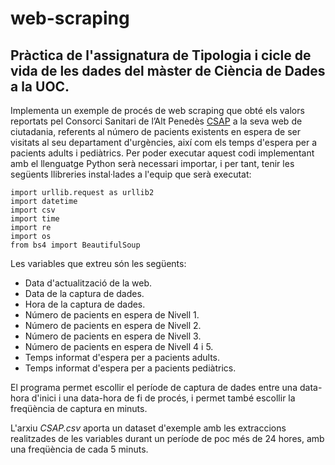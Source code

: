 # web-scraping
## Pràctica de l'assignatura de Tipologia i cicle de vida de les dades del màster de Ciència de Dades a la UOC.

Implementa un exemple de procés de web scraping que obté els valors reportats pel Consorci Sanitari de l’Alt Penedès [CSAP](http://www.csap.cat/ciutadania/temps-espera.html) a la seva web de ciutadania, referents al número de pacients existents en espera de ser visitats al seu departament d'urgències, així com els temps d'espera per a pacients adults i pediàtrics. 
Per poder executar aquest codi implementant amb el llenguatge Python serà necessari importar, i per tant, tenir les següents llibreries instal·lades a l'equip que serà executat:

```
import urllib.request as urllib2
import datetime
import csv
import time
import re
import os
from bs4 import BeautifulSoup
```
Les variables que extreu són les següents:

- Data d'actualització de la web.
- Data de la captura de dades.
- Hora de la captura de dades.
- Número de pacients en espera de Nivell 1.
- Número de pacients en espera de Nivell 2.
- Número de pacients en espera de Nivell 3.
- Número de pacients en espera de Nivell 4 i 5.
- Temps informat d'espera per a pacients adults.
- Temps informat d'espera per a pacients pediàtrics.

El programa permet escollir el període de captura de dades entre una data-hora d'inici i una data-hora de fi de procés, i permet també escollir la freqüència de captura en minuts.

L'arxiu *CSAP.csv* aporta un dataset d'exemple amb les extraccions realitzades de les variables durant un període de poc més de 24 hores, amb una freqüència de cada 5 minuts.
